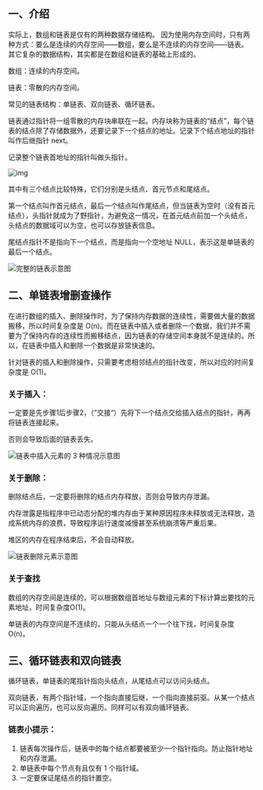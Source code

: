 ## 一、介绍

实际上，数组和链表是仅有的两种数据存储结构。 因为使用内存空间时，只有两种方式：要么是连续的内存空间——数组，要么是不连续的内存空间——链表。 其它复杂的数据结构，其实都是在数组和链表的基础上形成的。

数组：连续的内存空间。

链表：零散的内存空间。



常见的链表结构：单链表、双向链表、循环链表。

链表通过指针将一组零散的内存块串联在一起。内存块称为链表的“结点”，每个链表的结点除了存储数据外，还要记录下一个结点的地址。记录下个结点地址的指针叫作后继指针 next。

记录整个链表首地址的指针叫做头指针。

![img](https://static001.geekbang.org/resource/image/b9/eb/b93e7ade9bb927baad1348d9a806ddeb.jpg)

其中有三个结点比较特殊，它们分别是头结点、首元节点和尾结点。

第一个结点叫作首元结点，最后一个结点叫作尾结点，但当链表为空时（没有首元结点），头指针就成为了野指针，为避免这一情况，在首元结点前加一个头结点，头结点的数据域可以为空，也可以存放链表信息。

尾结点指针不是指向下一个结点，而是指向一个空地址 NULL，表示这是单链表的最后一个结点。

![完整的链表示意图](http://c.biancheng.net/uploads/allimg/190426/1G4211A5-4.gif)

## 二、单链表增删查操作

在进行数组的插入、删除操作时，为了保持内存数据的连续性，需要做大量的数据搬移，所以时间复杂度是 O(n)。而在链表中插入或者删除一个数据，我们并不需要为了保持内存的连续性而搬移结点，因为链表的存储空间本身就不是连续的。所以，在链表中插入和删除一个数据是非常快速的。

针对链表的插入和删除操作，只需要考虑相邻结点的指针改变，所以对应的时间复杂度是 O(1)。

### 关于插入：

一定要是先步骤1后步骤2，（”交接“）先将下一个结点交给插入结点的指针，再再将链表连接起来。

否则会导致后面的链表丢失。

![链表中插入元素的 3 种情况示意图](http://c.biancheng.net/uploads/allimg/190426/1G513E01-0.gif)

### 关于删除：

删除结点后，一定要将删除的结点内存释放，否则会导致内存泄漏。

内存泄露是指程序中已动态分配的堆内存由于某种原因程序未释放或无法释放，造成系统内存的浪费，导致程序运行速度减慢甚至系统崩溃等严重后果。

堆区的内存在程序结束后，不会自动释放。

![链表删除元素示意图](http://c.biancheng.net/uploads/allimg/190426/1G5134J2-1.gif)

### 关于查找

数组的内存空间是连续的，可以根据数组首地址与数组元素的下标计算出要找的元素地址，时间复杂度O(1)。

单链表的内存空间是不连续的，只能从头结点一个一个往下找，时间复杂度O(n)。



## 三、循环链表和双向链表

循环链表，单链表的尾指针指向头结点，从尾结点可以访问头结点。

双向链表，有两个指针域，一个指向直接后继，一个指向直接前驱。从某一个结点可以正向遍历，也可以反向遍历。同样可以有双向循环链表。



### 链表小提示：

1. 链表每次操作后，链表中的每个结点都要被至少一个指针指向。防止指针地址和内存泄漏。
2. 单链表中每个节点有且仅有 1 个指针域。
3. 一定要保证尾结点的指针置空。